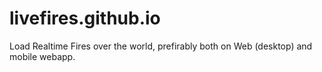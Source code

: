 livefires.github.io
=================

Load Realtime Fires over the world, prefirably both on Web (desktop) and mobile webapp.
